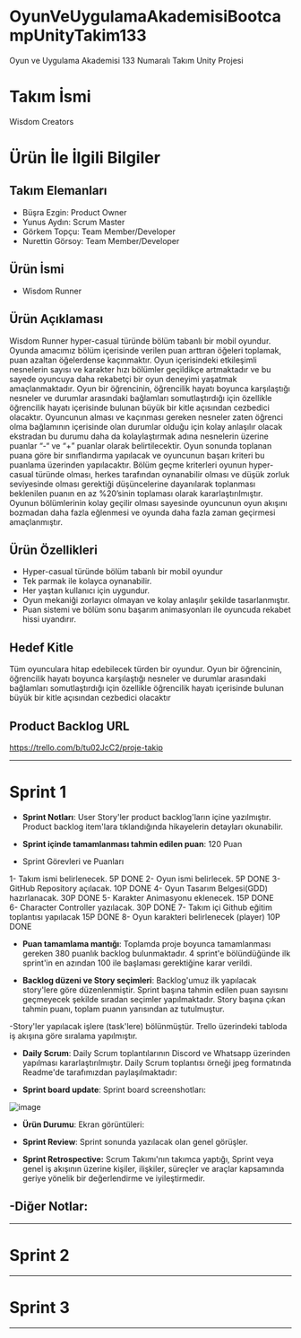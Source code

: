 # OyunVeUygulamaAkademisiBootcampUnityTakim133
Oyun ve Uygulama Akademisi 133 Numaralı Takım Unity Projesi

# **Takım İsmi**

Wisdom Creators

# Ürün İle İlgili Bilgiler

## Takım Elemanları

- Büşra Ezgin: Product Owner
- Yunus Aydın: Scrum Master
- Görkem Topçu: Team Member/Developer
- Nurettin Görsoy: Team Member/Developer

## Ürün İsmi

- Wisdom Runner

## Ürün Açıklaması

Wisdom Runner hyper-casual türünde bölüm tabanlı bir mobil oyundur. Oyunda amacımız bölüm içerisinde verilen puan arttıran öğeleri toplamak, puan azaltan öğelerdense kaçınmaktır. Oyun içerisindeki etkileşimli nesnelerin sayısı ve karakter hızı bölümler geçildikçe artmaktadır ve bu sayede oyuncuya daha rekabetçi bir oyun deneyimi yaşatmak amaçlanmaktadır. Oyun bir öğrencinin, öğrencilik hayatı boyunca karşılaştığı nesneler ve durumlar arasındaki bağlamları somutlaştırdığı için özellikle öğrencilik hayatı içerisinde bulunan büyük bir kitle açısından cezbedici olacaktır. Oyuncunun alması ve kaçınması gereken nesneler zaten öğrenci olma bağlamının içerisinde olan durumlar olduğu için kolay anlaşılır olacak ekstradan bu durumu daha da kolaylaştırmak adına nesnelerin üzerine puanlar “-“ ve “+” puanlar olarak belirtilecektir. Oyun sonunda toplanan puana göre bir sınıflandırma yapılacak ve oyuncunun başarı kriteri bu puanlama üzerinden yapılacaktır. Bölüm geçme kriterleri oyunun hyper-casual türünde olması, herkes tarafından oynanabilir olması ve düşük zorluk seviyesinde olması gerektiği düşüncelerine dayanılarak toplanması beklenilen puanın en az %20’sinin toplaması olarak kararlaştırılmıştır. Oyunun bölümlerinin kolay geçilir olması sayesinde oyuncunun oyun akışını bozmadan daha fazla eğlenmesi ve oyunda daha fazla zaman geçirmesi amaçlanmıştır.

## Ürün Özellikleri

- Hyper-casual türünde bölüm tabanlı bir mobil oyundur
- Tek parmak ile kolayca oynanabilir.
- Her yaştan kullanıcı için uygundur.
- Oyun mekaniği zorlayıcı olmayan ve kolay anlaşılır şekilde tasarlanmıştır.
- Puan sistemi ve bölüm sonu başarım animasyonları ile oyuncuda rekabet hissi uyandırır.

## Hedef Kitle
Tüm oyunculara hitap edebilecek türden bir oyundur. Oyun bir öğrencinin, öğrencilik hayatı boyunca karşılaştığı nesneler ve durumlar arasındaki bağlamları somutlaştırdığı için özellikle öğrencilik hayatı içerisinde bulunan büyük bir kitle açısından cezbedici olacaktır

## Product Backlog URL

https://trello.com/b/tu02JcC2/proje-takip

---

# Sprint 1

- **Sprint Notları**: User Story'ler product backlog'ların içine yazılmıştır. Product backlog item'lara tıklandığında hikayelerin detayları okunabilir.

- **Sprint içinde tamamlanması tahmin edilen puan**: 120 Puan
- Sprint Görevleri ve Puanları

1- Takım ismi belirlenecek.                               5P           DONE
2- Oyun ismi belirlecek.                                  5P           DONE
3- GitHub Repository açılacak.                            10P          DONE
4- Oyun Tasarım Belgesi(GDD) hazırlanacak.                30P          DONE
5- Karakter Animasyonu eklenecek.                         15P          DONE   
6- Character Controller yazılacak.                        30P          DONE
7- Takım içi Github eğitim toplantısı yapılacak           15P          DONE
8- Oyun karakteri belirlenecek (player)                   10P          DONE


- **Puan tamamlama mantığı**: Toplamda proje boyunca tamamlanması gereken 380 puanlık backlog bulunmaktadır. 4 sprint'e bölündüğünde ilk sprint'in en azından 100 ile başlaması gerektiğine karar verildi.

- **Backlog düzeni ve Story seçimleri**: Backlog'umuz ilk yapılacak story'lere göre düzenlenmiştir. Sprint başına tahmin edilen puan sayısını geçmeyecek şekilde sıradan seçimler yapılmaktadır. Story başına çıkan tahmin puanı, toplam puanın yarısından az tutulmuştur. 

-Story'ler yapılacak işlere (task'lere) bölünmüştür. Trello üzerindeki tabloda iş akışına göre sıralama yapılmıştır.

- **Daily Scrum**: Daily Scrum toplantılarının Discord ve Whatsapp üzerinden yapılması kararlaştırılmıştır. Daily Scrum toplantısı örneği jpeg formatında Readme'de tarafımızdan paylaşılmaktadır:

- **Sprint board update**: Sprint board screenshotları: 

![image](https://user-images.githubusercontent.com/93587698/167309279-73953c85-3e09-4187-bac0-60d8f9b7bfc8.png)


- **Ürün Durumu**: Ekran görüntüleri:
 

- **Sprint Review**: 
Sprint sonunda yazılacak olan genel görüşler.

- **Sprint Retrospective:**
   Scrum Takımı'nın takımca yaptığı, Sprint veya genel iş akışının üzerine kişiler, ilişkiler, süreçler ve araçlar kapsamında geriye yönelik bir değerlendirme ve iyileştirmedir.

-**Diğer Notlar**:
- 

---

# Sprint 2


---

# Sprint 3

---
